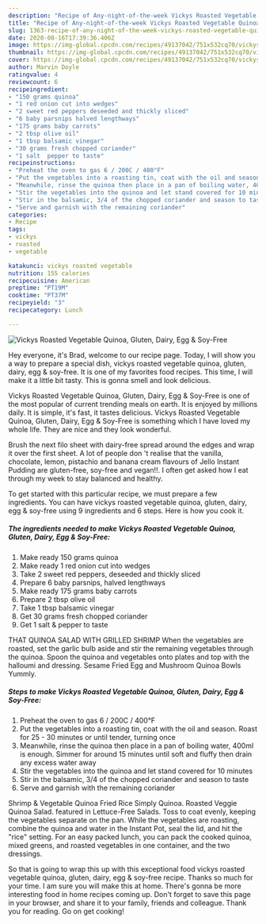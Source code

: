 ```yaml
---
description: "Recipe of Any-night-of-the-week Vickys Roasted Vegetable Quinoa, Gluten, Dairy, Egg &amp;amp; Soy-Free"
title: "Recipe of Any-night-of-the-week Vickys Roasted Vegetable Quinoa, Gluten, Dairy, Egg &amp;amp; Soy-Free"
slug: 1363-recipe-of-any-night-of-the-week-vickys-roasted-vegetable-quinoa-gluten-dairy-egg-and-amp-soy-free
date: 2020-08-16T17:39:36.406Z
image: https://img-global.cpcdn.com/recipes/49137042/751x532cq70/vickys-roasted-vegetable-quinoa-gluten-dairy-egg-soy-free-recipe-main-photo.jpg
thumbnail: https://img-global.cpcdn.com/recipes/49137042/751x532cq70/vickys-roasted-vegetable-quinoa-gluten-dairy-egg-soy-free-recipe-main-photo.jpg
cover: https://img-global.cpcdn.com/recipes/49137042/751x532cq70/vickys-roasted-vegetable-quinoa-gluten-dairy-egg-soy-free-recipe-main-photo.jpg
author: Marvin Doyle
ratingvalue: 4
reviewcount: 6
recipeingredient:
- "150 grams quinoa"
- "1 red onion cut into wedges"
- "2 sweet red peppers deseeded and thickly sliced"
- "6 baby parsnips halved lengthways"
- "175 grams baby carrots"
- "2 tbsp olive oil"
- "1 tbsp balsamic vinegar"
- "30 grams fresh chopped coriander"
- "1 salt  pepper to taste"
recipeinstructions:
- "Preheat the oven to gas 6 / 200C / 400°F"
- "Put the vegetables into a roasting tin, coat with the oil and season. Roast for 25 - 30 minutes or until tender, turning once"
- "Meanwhile, rinse the quinoa then place in a pan of boiling water, 400ml is enough. Simmer for around 15 minutes until soft and fluffy then drain any excess water away"
- "Stir the vegetables into the quinoa and let stand covered for 10 minutes"
- "Stir in the balsamic, 3/4 of the chopped coriander and season to taste"
- "Serve and garnish with the remaining coriander"
categories:
- Recipe
tags:
- vickys
- roasted
- vegetable

katakunci: vickys roasted vegetable 
nutrition: 155 calories
recipecuisine: American
preptime: "PT19M"
cooktime: "PT37M"
recipeyield: "3"
recipecategory: Lunch

---
```



![Vickys Roasted Vegetable Quinoa, Gluten, Dairy, Egg &amp; Soy-Free](https://img-global.cpcdn.com/recipes/49137042/751x532cq70/vickys-roasted-vegetable-quinoa-gluten-dairy-egg-soy-free-recipe-main-photo.jpg)

Hey everyone, it's Brad, welcome to our recipe page. Today, I will show you a way to prepare a special dish, vickys roasted vegetable quinoa, gluten, dairy, egg &amp; soy-free. It is one of my favorites food recipes. This time, I will make it a little bit tasty. This is gonna smell and look delicious.

Vickys Roasted Vegetable Quinoa, Gluten, Dairy, Egg &amp; Soy-Free is one of the most popular of current trending meals on earth. It is enjoyed by millions daily. It is simple, it's fast, it tastes delicious. Vickys Roasted Vegetable Quinoa, Gluten, Dairy, Egg &amp; Soy-Free is something which I have loved my whole life. They are nice and they look wonderful.

Brush the next filo sheet with dairy-free spread around the edges and wrap it over the first sheet. A lot of people don &#39;t realise that the vanilla, chocolate, lemon, pistachio and banana cream flavours of Jello Instant Pudding are gluten-free, soy-free and vegan!!. I often get asked how I eat through my week to stay balanced and healthy.


To get started with this particular recipe, we must prepare a few ingredients. You can have vickys roasted vegetable quinoa, gluten, dairy, egg &amp; soy-free using 9 ingredients and 6 steps. Here is how you cook it.

<!--inarticleads1-->

##### The ingredients needed to make Vickys Roasted Vegetable Quinoa, Gluten, Dairy, Egg &amp; Soy-Free:

1. Make ready 150 grams quinoa
1. Make ready 1 red onion cut into wedges
1. Take 2 sweet red peppers, deseeded and thickly sliced
1. Prepare 6 baby parsnips, halved lengthways
1. Make ready 175 grams baby carrots
1. Prepare 2 tbsp olive oil
1. Take 1 tbsp balsamic vinegar
1. Get 30 grams fresh chopped coriander
1. Get 1 salt &amp; pepper to taste


THAT QUINOA SALAD WITH GRILLED SHRIMP When the vegetables are roasted, set the garlic bulb aside and stir the remaining vegetables through the quinoa. Spoon the quinoa and vegetables onto plates and top with the halloumi and dressing. Sesame Fried Egg and Mushroom Quinoa Bowls Yummly. 

<!--inarticleads2-->

##### Steps to make Vickys Roasted Vegetable Quinoa, Gluten, Dairy, Egg &amp; Soy-Free:

1. Preheat the oven to gas 6 / 200C / 400°F
1. Put the vegetables into a roasting tin, coat with the oil and season. Roast for 25 - 30 minutes or until tender, turning once
1. Meanwhile, rinse the quinoa then place in a pan of boiling water, 400ml is enough. Simmer for around 15 minutes until soft and fluffy then drain any excess water away
1. Stir the vegetables into the quinoa and let stand covered for 10 minutes
1. Stir in the balsamic, 3/4 of the chopped coriander and season to taste
1. Serve and garnish with the remaining coriander


Shrimp &amp; Vegetable Quinoa Fried Rice Simply Quinoa. Roasted Veggie Quinoa Salad. featured in Lettuce-Free Salads. Toss to coat evenly, keeping the vegetables separate on the pan. While the vegetables are roasting, combine the quinoa and water in the Instant Pot, seal the lid, and hit the &#34;rice&#34; setting. For an easy packed lunch, you can pack the cooked quinoa, mixed greens, and roasted vegetables in one container, and the two dressings. 

So that is going to wrap this up with this exceptional food vickys roasted vegetable quinoa, gluten, dairy, egg &amp; soy-free recipe. Thanks so much for your time. I am sure you will make this at home. There's gonna be more interesting food in home recipes coming up. Don't forget to save this page in your browser, and share it to your family, friends and colleague. Thank you for reading. Go on get cooking!
